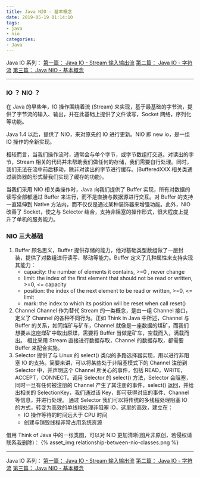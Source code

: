 ```yaml
---
title: Java NIO - 基本概念
date: 2019-05-19 01:14:10
tags: 
- java
- nio
categories:
- Java
---
```


Java IO 系列：
[第一篇： Java IO - Stream 输入输出流](https://lenshood.github.io/2019/04/28/java-io-stream/)
[第二篇： Java IO - 字符流](https://lenshood.github.io/2019/05/07/character-stream/)
[第三篇： Java NIO - 基本概念](https://lenshood.github.io/2019/05/18/java-nio-basic-concept/)

---

### IO ？ NIO ？
在 Java 的早些年，IO 操作围绕着流 (Stream) 来实现，基于最基础的字节流，提供了字节流的输入、输出，并在此基础上提供了文件读写，Socket 网络，序列化等功能。

Java 1.4 以后，提供了 NIO，来对原先的 IO 进行更新。NIO 即 new io，是一组 IO 操作的全新实现。

相较而言，当我们操作流时，通常会与单个字节，或字节数组打交道。对读出的字节，Stream 相关的代码并未帮助我们做任何的存储，我们需要自行处理。同时，我们无法在流中前后移动，除非对读出的字节进行缓存。(BufferedXXX 相关类通过装饰器的形式替我们实现了缓存的功能)。

当我们采用 NIO 相关类操作时，Java 向我们提供了 Buffer 实现，所有对数据的读写全部都通过 Buffer 来进行，而不是直接与数据源进行交互。对 Buffer 的支持一直延伸到 Native 方法内，而不仅仅是通过某种装饰器来增强功能。此外，NIO 改善了 Socket，使之与 Selector 结合，支持非阻塞的操作形式，很大程度上提升了单机的服务能力。

### NIO 三大基础
1. Buffer
	顾名思义，Buffer 提供存储的能力，他对基础类型数组做了一层封装，提供了对数组进行读写、移动等能力。Buffer 定义了几种属性来支持实现其能力：
	- capacity: the number of elements it contains, >=0 , never change
	- limit: the index of the first element that should not be read or written, >=0, <= capacity
	- position: the index of the next element to be read or written, >=0, <= limit
	- mark: the index to which its position will be reset when call reset()
2. Channel
	Channel 作为替代 Stream 的一类概念，是由一组 Channel 接口，定义了 Channel 的各种不同行为。正如 Think in Java 中所述，Channel 与 Buffer 的关系，如同煤矿与矿车，Channel 就像是一座数据的煤矿，而我们想要从这座煤矿中取出原煤，需要将 Buffer 当做是矿车，空载而入，满载而出。
	相比采用 Stream 直接进行数据存取，Channel 的数据存取，都需要 Buffer 来配合实施。
3. Selector
	提供了与 Linux 的 select() 类似的多路选择器实现，用以进行非阻塞 IO 的支持。简要来讲，可以将某些处于非阻塞模式下的 Channel 注册到 Selector 中，并声明这个 Channel 所关心的事件，包括 READ，WRITE，ACCEPT，CONNECT。调用 Selector 的 select() 方法，Selector 会阻塞，同时一旦有任何被注册的 Channel 产生了其注册的事件，select() 返回，并给出相关的 SelectionKey，我们通过该 Key，即可获得对应的事件、Channel 等信息，并进行处理。
	通过 Selector 我们可以将传统的多线程处理阻塞 IO 的方式，转变为高效的单线程处理非阻塞 IO，这里的高效，建立在：
	- IO 操作等待的时间远大于 CPU 时间
	- 创建与销毁线程非常占用系统资源

借用 Think of Java 中的一张类图，可以对 NIO 更加清晰(图片非原创，若侵权请联系我删除)：
{% asset_img relationship-between-nio-classes.png %}

---

Java IO 系列：
[第一篇： Java IO - Stream 输入输出流](https://lenshood.github.io/2019/04/28/java-io-stream/)
[第二篇： Java IO - 字符流](https://lenshood.github.io/2019/05/07/character-stream/)
[第三篇： Java NIO - 基本概念](https://lenshood.github.io/2019/05/18/java-nio-basic-concept/)